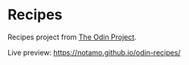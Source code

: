 # Recipes
Recipes project from [The Odin Project](https://www.theodinproject.com/about).

Live preview: https://notamo.github.io/odin-recipes/

